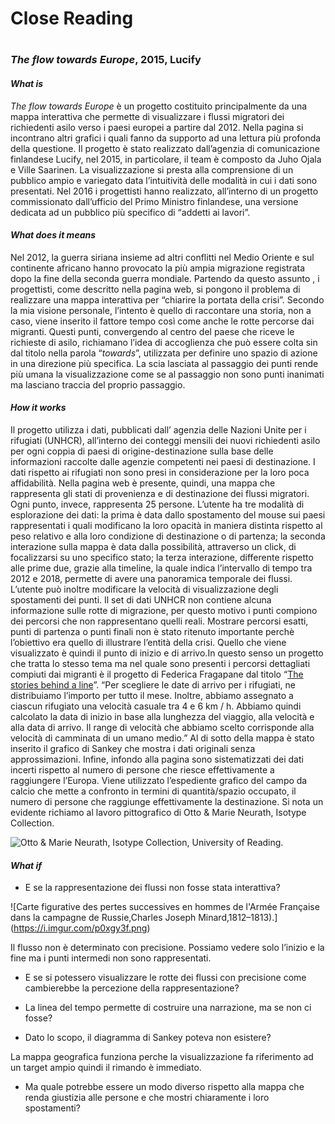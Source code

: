# Close Reading <h1>

### __*The flow towards Europe*, 2015, Lucify__

#### *What is*

_The flow towards Europe_ è un progetto costituito principalmente da una mappa interattiva che permette di  visualizzare i flussi migratori dei richiedenti asilo verso i paesi europei a partire dal 2012. Nella pagina si incontrano altri grafici i quali fanno da supporto ad una lettura più profonda della questione. Il progetto è stato realizzato dall’agenzia di comunicazione finlandese Lucify, nel 2015, in particolare, il team è composto da Juho Ojala e Ville Saarinen. 
La visualizzazione si presta alla comprensione di un pubblico ampio e variegato data l’intuitività delle modalità in cui i dati sono presentati. Nel 2016 i progettisti hanno realizzato, all’interno di un progetto commissionato dall’ufficio del Primo Ministro finlandese, una versione dedicata ad un pubblico più specifico di “addetti ai lavori”. 

#### *What does it means*

Nel 2012, la guerra siriana insieme ad altri conflitti nel Medio Oriente e sul continente africano hanno provocato la più ampia migrazione registrata dopo la fine della seconda guerra mondiale. 
Partendo da questo assunto , i progettisti, come descritto nella pagina web,  si pongono il problema di realizzare una mappa interattiva per “chiarire la portata della crisi”. 
Secondo la mia visione personale, l’intento è quello di raccontare una storia, non a caso, viene inserito il fattore tempo così come anche le rotte percorse dai migranti. Questi punti, convergendo al centro del paese che riceve le richieste di asilo, richiamano l’idea di accoglienza che può essere colta sin dal titolo nella parola “*towards*”, utilizzata  per definire uno spazio di azione in una direzione più specifica. La scia lasciata al passaggio dei punti rende più umana la visualizzazione come se al passaggio non sono punti inanimati ma lasciano traccia del proprio passaggio. 

#### *How it works*

Il progetto utilizza i dati, pubblicati dall’ agenzia delle Nazioni Unite per i rifugiati (UNHCR), all’interno dei conteggi mensili dei nuovi richiedenti asilo per ogni coppia di paesi di origine-destinazione sulla base delle informazioni raccolte dalle agenzie competenti nei paesi di destinazione. 
I dati rispetto ai rifugiati non sono presi in considerazione per la loro poca affidabilità. Nella pagina web è presente, quindi, una mappa che rappresenta gli stati di provenienza e di destinazione dei flussi migratori. Ogni punto, invece, rappresenta 25 persone. L’utente ha tre modalità di esplorazione dei dati: la prima è data dallo spostamento del mouse sui paesi rappresentati i quali modificano la loro opacità in maniera distinta rispetto al peso relativo e alla loro condizione di destinazione o di partenza; la seconda interazione sulla mappa è data dalla possibilità, attraverso un click, di focalizzarsi su uno specifico stato; la terza interazione, differente rispetto alle prime due,  grazie alla timeline, la quale indica l’intervallo di tempo tra 2012 e 2018,  permette di avere una panoramica temporale dei flussi. L’utente può inoltre modificare la velocità di visualizzazione degli spostamenti dei punti. Il set di dati UNHCR non contiene alcuna informazione sulle rotte di migrazione, per questo motivo i punti compiono dei percorsi che non rappresentano quelli reali. Mostrare percorsi esatti, punti di partenza o punti finali non è stato ritenuto importante perchè l’obiettivo era quello di illustrare l’entità della crisi. Quello che viene visualizzato è quindi il punto di inizio e di arrivo.In questo senso un progetto che tratta lo stesso tema ma nel quale sono presenti i percorsi dettagliati compiuti dai migranti è il progetto di Federica Fragapane dal titolo “[The stories behind a line](http://www.storiesbehindaline.com/)”. “Per scegliere le date di arrivo per i rifugiati, ne distribuiamo l’importo per tutto il mese. Inoltre, abbiamo assegnato a ciascun rifugiato una velocità casuale tra 4 e 6 km / h. Abbiamo quindi calcolato la data di inizio in base alla lunghezza del viaggio, alla velocità e alla data di arrivo. Il range di velocità che abbiamo scelto corrisponde alla velocità di camminata di un umano medio.” 
Al di sotto della mappa è stato inserito il grafico di Sankey che mostra i dati originali senza approssimazioni. Infine, infondo alla pagina sono sistematizzati dei dati incerti rispetto al numero di persone che riesce effettivamente a raggiungere l’Europa. Viene utilizzato l’espediente grafico del campo da calcio che mette a confronto in termini di quantità/spazio occupato, il numero di persone che raggiunge effettivamente la destinazione. Si nota un evidente richiamo al lavoro pittografico di Otto & Marie Neurath, Isotype Collection.


![Otto & Marie Neurath, Isotype Collection, University of Reading.](https://i.imgur.com/G4XDy87.jpg)

#### *What if*

- E se la rappresentazione dei flussi non fosse stata interattiva?

![Carte figurative des pertes successives en hommes de l'Armée Française dans la campagne de Russie,Charles Joseph Minard,1812–1813).]
(https://i.imgur.com/p0xgy3f.png)

Il flusso non è determinato con precisione. Possiamo vedere solo l’inizio e la fine ma i punti intermedi non sono rappresentati. 
- E se si potessero visualizzare le rotte dei flussi con precisione come cambierebbe la percezione della rappresentazione?

- La linea del tempo permette di costruire una narrazione, ma se non ci fosse?

- Dato lo scopo, il diagramma di Sankey poteva non esistere? 

La mappa geografica funziona perche la visualizzazione fa riferimento ad un target ampio quindi il rimando è immediato. 
- Ma quale potrebbe essere un modo diverso rispetto alla mappa che renda giustizia alle persone e che mostri chiaramente i loro spostamenti?


